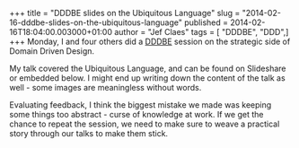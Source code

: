 +++
title = "DDDBE slides on the Ubiquitous Language"
slug = "2014-02-16-dddbe-slides-on-the-ubiquitous-language"
published = 2014-02-16T18:04:00.003000+01:00
author = "Jef Claes"
tags = [ "DDDBE", "DDD",]
+++
Monday, I and four others did a [DDDBE](http://domaindriven.be/) session
on the strategic side of Domain Driven Design.  

  

My talk covered the Ubiquitous Language, and can be found on Slideshare
or embedded below. I might end up writing down the content of the talk
as well - some images are meaningless without words. 

  

Evaluating feedback, I think the biggest mistake we made was keeping
some things too abstract - curse of knowledge at work. If we get the
chance to repeat the session, we need to make sure to weave a practical
story through our talks to make them stick.
